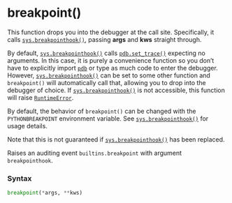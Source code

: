 # breakpoint()

This function drops you into the debugger at the call site. Specifically, it calls [`sys.breakpointhook()`](/modules/sys/breakpointhook.md), passing **args** and **kws** straight through.

By default, [`sys.breakpointhook()`](/modules/sys/breakpointhook.md) calls [`pdb.set_trace()`](/modules/pdb/set_trace.md) expecting no arguments. In this case, it is purely a convenience function so you don’t have to explicitly import [`pdb`](/modules/pdb/) or type as much code to enter the debugger. However, [`sys.breakpointhook()`](/modules/sys/breakpointhook.md) can be set to some other function and `breakpoint()` will automatically call that, allowing you to drop into the debugger of choice. If [`sys.breakpointhook()`](/modules/sys/breakpointhook.md) is not accessible, this function will raise [`RuntimeError`](/exceptions/RuntimeError.md).

By default, the behavior of `breakpoint()` can be changed with the `PYTHONBREAKPOINT` environment variable. See [`sys.breakpointhook()`](/modules/sys/breakpointhook.md) for usage details.

Note that this is not guaranteed if [`sys.breakpointhook()`](/modules/sys/breakpointhook.md) has been replaced.

Raises an auditing event `builtins.breakpoint` with argument `breakpointhook`.

### Syntax

```python
breakpoint(*args, **kws)
```
